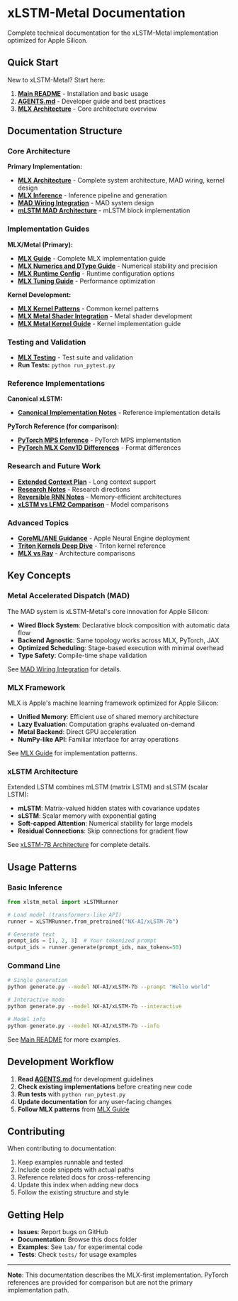 # xLSTM-Metal Documentation

Complete technical documentation for the xLSTM-Metal implementation optimized for Apple Silicon.

## Quick Start

New to xLSTM-Metal? Start here:

1. **[Main README](../README.md)** - Installation and basic usage
2. **[AGENTS.md](../AGENTS.md)** - Developer guide and best practices
3. **[MLX Architecture](porting/mlx_metal/XLSTM_MLX_ARCHITECTURE.md)** - Core architecture overview

## Documentation Structure

### Core Architecture

**Primary Implementation:**
- **[MLX Architecture](porting/mlx_metal/XLSTM_MLX_ARCHITECTURE.md)** - Complete system architecture, MAD wiring, kernel design
- **[MLX Inference](porting/mlx_metal/MLX_INFERENCE_ARCHITECTURE.md)** - Inference pipeline and generation
- **[MAD Wiring Integration](components/mad/MAD_WIRING_INTEGRATION.md)** - MAD system design
- **[mLSTM MAD Architecture](components/mad/MAD_MLSTM_ARCHITECTURE.md)** - mLSTM block implementation

### Implementation Guides

**MLX/Metal (Primary):**
- **[MLX Guide](porting/mlx_metal/mlx_guide.md)** - Complete MLX implementation guide
- **[MLX Numerics and DType Guide](porting/mlx_metal/MLX_NUMERICS_AND_DTYPE_GUIDE.md)** - Numerical stability and precision
- **[MLX Runtime Config](porting/mlx_metal/MLX_RUNTIME_CONFIG.md)** - Runtime configuration options
- **[MLX Tuning Guide](porting/mlx_metal/MLX_TUNING_GUIDE.md)** - Performance optimization

**Kernel Development:**
- **[MLX Kernel Patterns](components/kernels/MLX_KERNEL_PATTERNS.md)** - Common kernel patterns
- **[MLX Metal Shader Integration](components/kernels/MLX_METAL_SHADER_INTEGRATION.md)** - Metal shader development
- **[MLX Metal Kernel Guide](components/kernels/MLX_Metal_Kernel_Guide.md)** - Kernel implementation guide

### Testing and Validation

- **[MLX Testing](porting/mlx_metal/MLX_TESTING.md)** - Test suite and validation
- **Run Tests:** `python run_pytest.py`

### Reference Implementations

**Canonical xLSTM:**
- **[Canonical Implementation Notes](porting/CANONICAL_XLSTM_IMPLEMENTATION_NOTES.md)** - Reference implementation details

**PyTorch Reference (for comparison):**
- **[PyTorch MPS Inference](porting/pytorch_mps/PYTORCH_MPS_INFERENCE_ARCHITECTURE.md)** - PyTorch MPS implementation
- **[PyTorch MLX Conv1D Differences](porting/pytorch_mps/PYTORCH_MLX_CONV1D_DIFFERENCES.md)** - Format differences

### Research and Future Work

- **[Extended Context Plan](plan/EXTENDED_CONTEXT_PLAN.md)** - Long context support
- **[Research Notes](plan/RESEARCH_NOTES.md)** - Research directions
- **[Reversible RNN Notes](plan/REVERSIBLE_RNN_NOTES.md)** - Memory-efficient architectures
- **[xLSTM vs LFM2 Comparison](plan/xLSTM_vs_LFM2_Comparison.md)** - Model comparisons

### Advanced Topics

- **[CoreML/ANE Guidance](porting/coreml/ane_guidance.md)** - Apple Neural Engine deployment
- **[Triton Kernels Deep Dive](components/kernels/TRITON_KERNELS_DEEP_DIVE.md)** - Triton kernel reference
- **[MLX vs Ray](porting/ray_coroutines/MLX_VS_RAY.md)** - Architecture comparisons

## Key Concepts

### Metal Accelerated Dispatch (MAD)

The MAD system is xLSTM-Metal's core innovation for Apple Silicon:

- **Wired Block System**: Declarative block composition with automatic data flow
- **Backend Agnostic**: Same topology works across MLX, PyTorch, JAX
- **Optimized Scheduling**: Stage-based execution with minimal overhead
- **Type Safety**: Compile-time shape validation

See [MAD Wiring Integration](components/mad/MAD_WIRING_INTEGRATION.md) for details.

### MLX Framework

MLX is Apple's machine learning framework optimized for Apple Silicon:

- **Unified Memory**: Efficient use of shared memory architecture
- **Lazy Evaluation**: Computation graphs evaluated on-demand
- **Metal Backend**: Direct GPU acceleration
- **NumPy-like API**: Familiar interface for array operations

See [MLX Guide](porting/mlx_metal/mlx_guide.md) for implementation patterns.

### xLSTM Architecture

Extended LSTM combines mLSTM (matrix LSTM) and sLSTM (scalar LSTM):

- **mLSTM**: Matrix-valued hidden states with covariance updates
- **sLSTM**: Scalar memory with exponential gating
- **Soft-capped Attention**: Numerical stability for large models
- **Residual Connections**: Skip connections for gradient flow

See [xLSTM-7B Architecture](porting/mlx_metal/XLSTM_MLX_ARCHITECTURE.md) for complete details.

## Usage Patterns

### Basic Inference

```python
from xlstm_metal import xLSTMRunner

# Load model (transformers-like API)
runner = xLSTMRunner.from_pretrained("NX-AI/xLSTM-7b")

# Generate text
prompt_ids = [1, 2, 3]  # Your tokenized prompt
output_ids = runner.generate(prompt_ids, max_tokens=50)
```

### Command Line

```bash
# Single generation
python generate.py --model NX-AI/xLSTM-7b --prompt "Hello world"

# Interactive mode
python generate.py --model NX-AI/xLSTM-7b --interactive

# Model info
python generate.py --model NX-AI/xLSTM-7b --info
```

See [Main README](../README.md) for more examples.

## Development Workflow

1. **Read [AGENTS.md](../AGENTS.md)** for development guidelines
2. **Check existing implementations** before creating new code
3. **Run tests** with `python run_pytest.py`
4. **Update documentation** for any user-facing changes
5. **Follow MLX patterns** from [MLX Guide](porting/mlx_metal/mlx_guide.md)

## Contributing

When contributing to documentation:

1. Keep examples runnable and tested
2. Include code snippets with actual paths
3. Reference related docs for cross-referencing
4. Update this index when adding new docs
5. Follow the existing structure and style

## Getting Help

- **Issues**: Report bugs on GitHub
- **Documentation**: Browse this docs folder
- **Examples**: See `lab/` for experimental code
- **Tests**: Check `tests/` for usage examples

---

**Note**: This documentation describes the MLX-first implementation. PyTorch references are provided for comparison but are not the primary implementation path.
